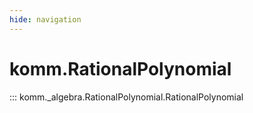 ```yaml
---
hide: navigation
---
```


# komm.RationalPolynomial

::: komm._algebra.RationalPolynomial.RationalPolynomial
